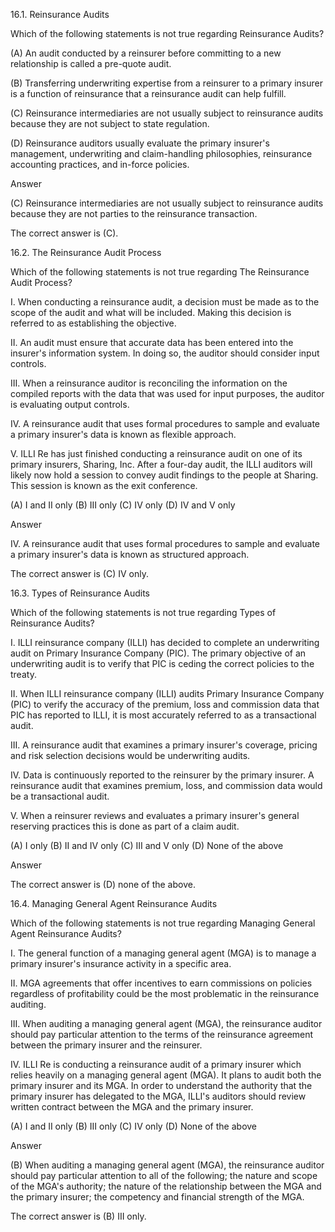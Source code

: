 16.1. Reinsurance Audits

Which of the following statements is not true regarding Reinsurance Audits?

(A) An audit conducted by a reinsurer before committing to a new relationship is called a pre-quote audit.

(B) Transferring underwriting expertise from a reinsurer to a primary insurer is a function of reinsurance that a reinsurance audit can help fulfill.

(C) Reinsurance intermediaries are not usually subject to reinsurance audits because they are not subject to state regulation.

(D) Reinsurance auditors usually evaluate the primary insurer's management, underwriting and claim-handling philosophies, reinsurance accounting practices, and in-force policies.

Answer

(C) Reinsurance intermediaries are not usually subject to reinsurance audits because they are not parties to the reinsurance transaction.

The correct answer is (C).





16.2. The Reinsurance Audit Process

Which of the following statements is not true regarding The Reinsurance Audit Process?

I. When conducting a reinsurance audit, a decision must be made as to the scope of the audit and what will be included. Making this decision is referred to as establishing the objective.

II. An audit must ensure that accurate data has been entered into the insurer's information system. In doing so, the auditor should consider input controls.

III. When a reinsurance auditor is reconciling the information on the compiled reports with the data that was used for input purposes, the auditor is evaluating output controls.

IV. A reinsurance audit that uses formal procedures to sample and evaluate a primary insurer's data is known as flexible approach.

V. ILLI Re has just finished conducting a reinsurance audit on one of its primary insurers, Sharing, Inc. After a four-day audit, the ILLI auditors will likely now hold a session to convey audit findings to the people at Sharing. This session is known as the exit conference.

(A) I and II only
(B) III only
(C) IV only
(D) IV and V only

Answer

IV. A reinsurance audit that uses formal procedures to sample and evaluate a primary insurer's data is known as structured approach.

The correct answer is (C) IV only.



16.3. Types of Reinsurance Audits

Which of the following statements is not true regarding Types of Reinsurance Audits?

I. ILLI reinsurance company (ILLI) has decided to complete an underwriting audit on Primary Insurance Company (PIC). The primary objective of an underwriting audit is to verify that PIC is ceding the correct policies to the treaty.

II. When ILLI reinsurance company (ILLI) audits Primary Insurance Company (PIC) to verify the accuracy of the premium, loss and commission data that PIC has reported to ILLI, it is most accurately referred to as a transactional audit.

III. A reinsurance audit that examines a primary insurer's coverage, pricing and risk selection decisions would be underwriting audits.

IV. Data is continuously reported to the reinsurer by the primary insurer. A reinsurance audit that examines premium, loss, and commission data would be a transactional audit.

V. When a reinsurer reviews and evaluates a primary insurer's general reserving practices this is done as part of a claim audit.

(A) I only
(B) II and IV only
(C) III and V only
(D) None of the above

Answer

The correct answer is (D) none of the above.



16.4. Managing General Agent Reinsurance Audits

Which of the following statements is not true regarding Managing General Agent Reinsurance Audits?

I. The general function of a managing general agent (MGA) is to manage a primary insurer's insurance activity in a specific area.

II. MGA agreements that offer incentives to earn commissions on policies regardless of profitability could be the most problematic in the reinsurance auditing.

III. When auditing a managing general agent (MGA), the reinsurance auditor should pay particular attention to the terms of the reinsurance agreement between the primary insurer and the reinsurer.

IV. ILLI Re is conducting a reinsurance audit of a primary insurer which relies heavily on a managing general agent (MGA). It plans to audit both the primary insurer and its MGA. In order to understand the authority that the primary insurer has delegated to the MGA, ILLI's auditors should review written contract between the MGA and the primary insurer.

(A) I and II only
(B) III only
(C) IV only
(D) None of the above

Answer

(B) When auditing a managing general agent (MGA), the reinsurance auditor should pay particular attention to all of the following; the nature and scope of the MGA's authority; the nature of the relationship between the MGA and the primary insurer; the competency and financial strength of the MGA.

The correct answer is (B) III only.